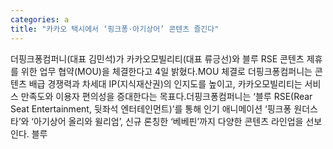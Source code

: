 ```yaml
---
categories: a
title: "카카오 택시에서 ‘핑크퐁·아기상어’ 콘텐츠 즐긴다"
---
```

더핑크퐁컴퍼니(대표 김민석)가 카카오모빌리티(대표 류긍선)와 블루 RSE 콘텐츠 제휴를 위한 업무 협약(MOU)을 체결한다고 4일 밝혔다.MOU 체결로 더핑크퐁컴퍼니는 콘텐츠 배급 경쟁력과 차세대 IP(지식재산권)의 인지도를 높이고, 카카오모빌리티는 서비스 만족도와 이용자 편의성을 증대한다는 목표다.더핑크퐁컴퍼니는 ‘블루 RSE(Rear Seat Entertainment, 뒷좌석 엔터테인먼트)’를 통해 인기 애니메이션 ‘핑크퐁 원더스타’와 ‘아기상어 올리와 윌리엄’, 신규 론칭한 ‘베베핀’까지 다양한 콘텐츠 라인업을 선보인다. 블루